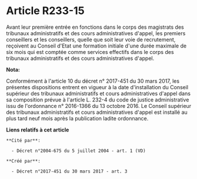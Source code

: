 # Article R233-15

Avant leur première entrée en fonctions dans le corps des magistrats des tribunaux administratifs et des cours
administratives d'appel, les premiers conseillers et les conseillers, quelle que soit leur voie de recrutement, reçoivent au
Conseil d'Etat une formation initiale d'une durée maximale de six mois qui est comptée comme services effectifs dans le corps
des tribunaux administratifs et des cours administratives d'appel.

**Nota:**

Conformément à l'article 10 du décret n° 2017-451 du 30 mars 2017, les présentes dispositions entrent en vigueur à la date
d'installation du Conseil supérieur des tribunaux administratifs et cours administratives d'appel dans sa composition prévue
à l'article L. 232-4 du code de justice administrative issu de l'ordonnance n° 2016-1366 du 13 octobre 2016. Le Conseil
supérieur des tribunaux administratifs et cours administratives d'appel est installé au plus tard neuf mois après la
publication ladite ordonnance.

**Liens relatifs à cet article**

	**Cité par**:

	  - Décret n°2004-675 du 5 juillet 2004 - art. 1 (VD)

	**Créé par**:

	  - Décret n°2017-451 du 30 mars 2017 - art. 3
